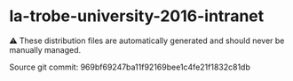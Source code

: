 # la-trobe-university-2016-intranet

:warning: These distribution files are automatically generated and should never be manually managed.

Source git commit: 969bf69247ba11f92169bee1c4fe21f1832c81db
